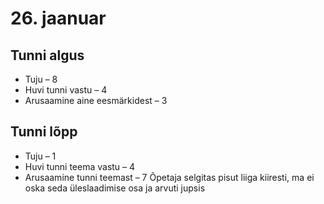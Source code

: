 # 26. jaanuar
## Tunni algus
* Tuju – 8
* Huvi tunni vastu – 4
* Arusaamine aine eesmärkidest – 3
## Tunni lõpp
* Tuju – 1
* Huvi tunni teema vastu – 4
* Arusaamine tunni teemast – 7
Õpetaja selgitas pisut liiga kiiresti, ma ei oska seda üleslaadimise osa ja arvuti jupsis
